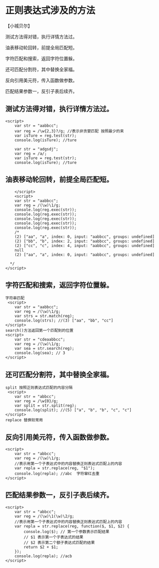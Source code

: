 # 正则表达式涉及的方法
【小城贝尔】

测试方法得对错，执行详情方法过。

油表移动轮回转，前提全局匹配短。

字符匹配和搜索，返回字符位置躲。

还可匹配分割符，其中替换全家福。

反向引用美元符，传入函数做参数。

匹配结果参数一，反引子表后续齐。

## 测试方法得对错，执行详情方法过。
    <script>
        var str = "aabbcc";
        var reg = /\w{2,3}?/g; //表示非贪婪匹配 按照最少的来  
        var isTure = reg.test(str);
        console.log(isTure); //ture

        var str = "adgsdj";
        var reg = /a/;
        var isTure = reg.test(str);
        console.log(isTure); //ture
## 油表移动轮回转，前提全局匹配短。
        </script>
        <script>
        var str = "aabbcc";
        var reg = /(\w)\1/g;
        console.log(reg.exec(str));
        console.log(reg.exec(str));
        console.log(reg.exec(str));
        console.log(reg.exec(str));
        console.log(reg.exec(str));
        /*
        (2) ["aa", "a", index: 0, input: "aabbcc", groups: undefined]
        (2) ["bb", "b", index: 2, input: "aabbcc", groups: undefined]
        (2) ["cc", "c", index: 4, input: "aabbcc", groups: undefined]
        null
        (2) ["aa", "a", index: 0, input: "aabbcc", groups: undefined]

      */
    </script>
## 字符匹配和搜索，返回字符位置躲。
    字符串匹配
     <script>
        var str = "aabbcc";
        var reg = /(\w)\1/g;
        var strs = str.match(reg);
        console.log(strs); //(3) ["aa", "bb", "cc"]
    </script>
    search()方法返回第一个匹配到的位置
    <script>
        var str = "cdeaabbcc";
        var reg = /(\w)\1/g;
        var sea = str.search(reg);
        console.log(sea); // 3
    </script>
## 还可匹配分割符，其中替换全家福。
    split 按照正则表达式匹配的内容分隔
     <script>
        var str = "abbcc";
        var reg = /\w{0}/g;
        var split = str.split(reg);
        console.log(split); //(5) ["a", "b", "b", "c", "c"]
    </script>
    replace 替换较常用
## 反向引用美元符，传入函数做参数。
    <script>
        var str = "abbcc";
        var reg = /(\w)\1/g;
        //表示用第一个子表达式中的内容替换正则表达式匹配上的内容
        var repla = str.replace(reg, "$1");
        console.log(repla); //abc  字符窜红去重
    </script>
## 匹配结果参数一，反引子表后续齐。
    <script>
        var str = "abbcc";
        var reg = /(\w)\1(\w)\2/g;
        //表示用第一个子表达式中的内容替换正则表达式匹配上的内容
        var repla = str.replace(reg, function($, $1, $2) {
            console.log($); // 第一个参数表示匹配结果
            // $1 表示第一个子表达式的结果
            // $2 表示第二个额子表达式匹配的结果
            return $2 + $1;
        });
        console.log(repla); //acb
    </script>